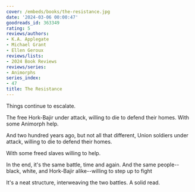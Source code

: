 ```yaml
---
cover: /embeds/books/the-resistance.jpg
date: '2024-03-06 00:00:47'
goodreads_id: 363349
rating: 5
reviews/authors:
- K.A. Applegate
- Michael Grant
- Ellen Geroux
reviews/lists:
- 2024 Book Reviews
reviews/series:
- Animorphs
series_index:
- 47
title: The Resistance
---
```

Things continue to escalate. 

The free Hork-Bajir under attack, willing to die to defend their homes. With some Animorph help. 

And two hundred years ago, but not all that different, Union soldiers under attack, willing to die to defend their homes. 

With some freed slaves willing to help. 

In the end, it's the same battle, time and again. And the same people--black, white, and Hork-Bajir alike--willing to step up to fight 

It's a neat structure, interweaving the two battles. A solid read. 

<!--more-->